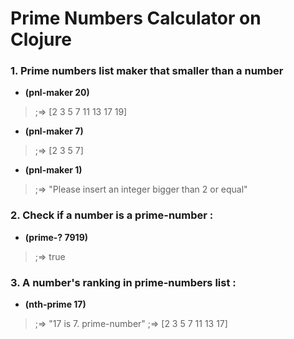 # Prime Numbers Calculator on Clojure

### 1. Prime numbers list maker that smaller than a number
* **(pnl-maker 20)** 
>;=> [2 3 5 7 11 13 17 19]
 
* **(pnl-maker 7)**
>;=> [2 3 5 7]

* **(pnl-maker 1)**
>;=> "Please insert an integer bigger than 2 or equal"

### 2. Check if a number is a prime-number :
* **(prime-? 7919)** 
>;=> true

### 3. A number's ranking in prime-numbers list :
* **(nth-prime 17)** 
>;=> "17 is 7. prime-number"
>;=> [2 3 5 7 11 13 17]
